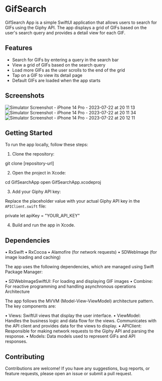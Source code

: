 # GifSearch

GifSearch App is a simple SwiftUI application that allows users to search for GIFs using the Giphy API. 
The app displays a grid of GIFs based on the user's search query and provides a detail view for each GIF.

## Features

- Search for GIFs by entering a query in the search bar
- View a grid of GIFs based on the search query
- Load more GIFs as the user scrolls to the end of the grid
- Tap on a GIF to view its detail page
- Default GIFs are loaded when the app starts

## Screenshots

![Simulator Screenshot - iPhone 14 Pro - 2023-07-22 at 20 11 13](https://github.com/marislakss/gif-search-swiftui-giphy-api/assets/106552140/29e3ca44-39a5-48a5-a1cf-a4d9a1c8dd2f)
![Simulator Screenshot - iPhone 14 Pro - 2023-07-22 at 20 11 34](https://github.com/marislakss/gif-search-swiftui-giphy-api/assets/106552140/a827daba-834c-411e-99e9-390c0bcf5fda)
![Simulator Screenshot - iPhone 14 Pro - 2023-07-22 at 20 12 11](https://github.com/marislakss/gif-search-swiftui-giphy-api/assets/106552140/c6b623a9-498c-4dd9-ac65-716d047914d2)

## Getting Started

To run the app locally, follow these steps:

1. Clone the repository:

git clone [repository-url]


2. Open the project in Xcode:

cd GifSearchApp
open GifSearchApp.xcodeproj


3. Add your Giphy API key:

Replace the placeholder value with your actual Giphy API key in the `APIClient.swift` file:

private let apiKey = "YOUR_API_KEY"


4. Build and run the app in Xcode.


## Dependencies

• RxSwift
• RxCocoa
• Alamofire (for network requests)
• SDWebImage (for image loading and caching)

The app uses the following dependencies, which are managed using Swift Package Manager:

• SDWebImageSwiftUI: For loading and displaying GIF images
• Combine: For reactive programming and handling asynchronous operations
  Architecture

The app follows the MVVM (Model-View-ViewModel) architecture pattern. The key components are:

• Views: SwiftUI views that display the user interface.
• ViewModel: Handles the business logic and data flow for the views. Communicates with the API 
  client and provides data for the views to display.
• APIClient: Responsible for making network requests to the Giphy API and parsing the response.
• Models: Data models used to represent GIFs and API responses.

## Contributing

Contributions are welcome! If you have any suggestions, bug reports, or feature requests, please 
open an issue or submit a pull request.
